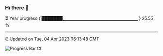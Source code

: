 ### Hi there 👋

⏳ Year progress { ███████▁▁▁▁▁▁▁▁▁▁▁▁▁▁▁▁▁▁▁▁▁▁▁ } 25.55 %

---

⏰ Updated on Tue, 04 Apr 2023 06:13:48 GMT

![Progress Bar CI](https://github.com/liununu/liununu/workflows/Progress%20Bar%20CI/badge.svg)
